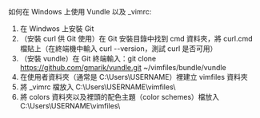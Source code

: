 ﻿如何在 Windows 上使用 Vundle 以及 _vimrc:

1. 在 Windwos 上安裝 Git
2. （安裝 curl 供 Git 使用）在 Git 安裝目錄中找到 cmd 資料夾，將 curl.cmd 檔貼上（在終端機中輸入 curl --version，測試 curl 是否可用）
3. （安裝 vundle）在 Git 終端輸入：git clone https://github.com/gmarik/vundle.git ~/vimfiles/bundle/vundle
4. 在使用者資料夾（通常是 C:\Users\USERNAME）裡建立 vimfiles 資料夾
4. 將 _vimrc 檔放入 C:\Users\USERNAME\vimfiles\
5. 將 colors 資料夾以及裡頭的配色主題（color schemes）檔放入 C:\Users\USERNAME\vimfiles\
